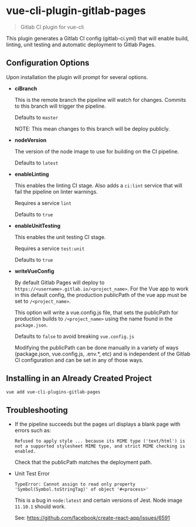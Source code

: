 # vue-cli-plugin-gitlab-pages

> Gitlab CI plugin for vue-cli

This plugin generates a Gitlab CI config (gitlab-ci.yml) that will enable build, linting, unit testing and automatic deployment to Gitlab Pages.

## Configuration Options

Upon installation the plugin will prompt for several options.

- **ciBranch** 

    This is the remote branch the pipeline will watch for changes. Commits to this branch will trigger the pipeline.
    
    Defaults to `master`
    
    NOTE: This mean changes to this branch will be deploy publicly.
    
- **nodeVersion**

    The version of the node image to use for building on the CI pipeline. 
    
    Defaults to `latest`
    
- **enableLinting**

    This enables the linting CI stage. Also adds a `ci:lint` service that will fail the pipeline on linter warnings. 
    
    Requires a service `lint`
    
    Defaults to `true`
    
- **enableUnitTesting**

    This enables the unit testing CI stage.  
    
    Requires a service `test:unit`
    
    Defaults to `true` 
    
- **writeVueConfig**

    By default Gitlab Pages will deploy to `https://<username>.gitlab.io/<project_name>`. For the Vue app to work in this default config, the production publicPath of the vue app must be set to `/<project_name>`. 
    
    This option will write a vue.config.js file, that sets the publicPath for production builds to `/<project_name>` using the name found in the `package.json`. 
    
    Defaults to `false` to avoid breaking `vue.config.js`
    
    Modifying the publicPath can be done manually in a variety of ways (package.json, vue.config.js, .env.*, etc) and is independent of the Gitlab CI configuration and can be set in any of those ways.
    
 
          
 ## Installing in an Already Created Project
 
 ``` sh
 vue add vue-cli-plugins-gitlab-pages
 ```
 
 ## Troubleshooting
 
 - If the pipeline succeeds but the pages url displays a blank page with errors such as:
     
    ```ecmascript 6
    Refused to apply style ... because its MIME type ('text/html') is not a supported stylesheet MIME type, and strict MIME checking is enabled.
    ```
    
    Check that the publicPath matches the deployment path. 
    
 - Unit Test Error 
 
    ```ecmascript 6
    TypeError: Cannot assign to read only property 'Symbol(Symbol.toStringTag)' of object '#<process>'   
    ```
    
    This is a bug in `node:latest` and certain versions of Jest. Node image `11.10.1` should work.
    
    See: https://github.com/facebook/create-react-app/issues/6591